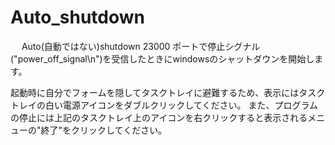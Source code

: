 # Auto_shutdown
　
Auto(自動ではない)shutdown
23000 ポートで停止シグナル("power_off_signal\n")を受信したときにwindowsのシャットダウンを開始します。

起動時に自分でフォームを隠してタスクトレイに避難するため、表示にはタスクトレイの白い電源アイコンをダブルクリックしてください。
また、プログラムの停止には上記のタスクトレイ上のアイコンを右クリックすると表示されるメニューの"終了"をクリックしてください。
